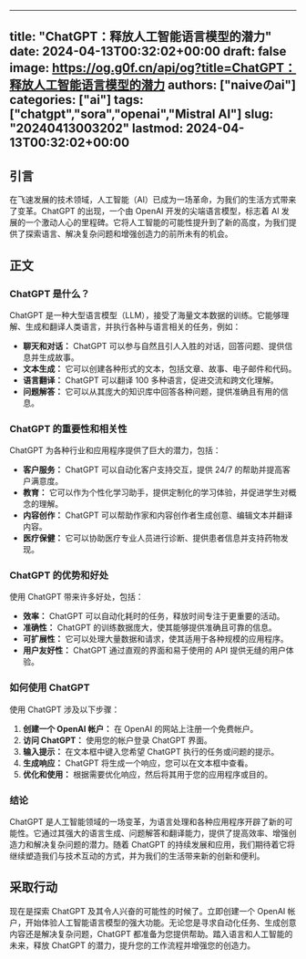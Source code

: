 
---
title: "ChatGPT：释放人工智能语言模型的潜力"
date: 2024-04-13T00:32:02+00:00
draft: false
image: https://og.g0f.cn/api/og?title=ChatGPT：释放人工智能语言模型的潜力
authors: ["naiveのai"]
categories: ["ai"]
tags: ["chatgpt","sora","openai","Mistral AI"]
slug: "20240413003202"
lastmod: 2024-04-13T00:32:02+00:00
---
## 引言

在飞速发展的技术领域，人工智能（AI）已成为一场革命，为我们的生活方式带来了变革。ChatGPT 的出现，一个由 OpenAI 开发的尖端语言模型，标志着 AI 发展的一个激动人心的里程碑。它将人工智能的可能性提升到了新的高度，为我们提供了探索语言、解决复杂问题和增强创造力的前所未有的机会。

## 正文

### ChatGPT 是什么？

ChatGPT 是一种大型语言模型（LLM），接受了海量文本数据的训练。它能够理解、生成和翻译人类语言，并执行各种与语言相关的任务，例如：

- **聊天和对话：** ChatGPT 可以参与自然且引人入胜的对话，回答问题、提供信息并生成故事。
- **文本生成：** 它可以创建各种形式的文本，包括文章、故事、电子邮件和代码。
- **语言翻译：** ChatGPT 可以翻译 100 多种语言，促进交流和跨文化理解。
- **问题解答：** 它可以从其庞大的知识库中回答各种问题，提供准确且有用的信息。

### ChatGPT 的重要性和相关性

ChatGPT 为各种行业和应用程序提供了巨大的潜力，包括：

- **客户服务：** ChatGPT 可以自动化客户支持交互，提供 24/7 的帮助并提高客户满意度。
- **教育：** 它可以作为个性化学习助手，提供定制化的学习体验，并促进学生对概念的理解。
- **内容创作：** ChatGPT 可以帮助作家和内容创作者生成创意、编辑文本并翻译内容。
- **医疗保健：** 它可以协助医疗专业人员进行诊断、提供患者信息并支持药物发现。

### ChatGPT 的优势和好处

使用 ChatGPT 带来许多好处，包括：

- **效率：** ChatGPT 可以自动化耗时的任务，释放时间专注于更重要的活动。
- **准确性：** ChatGPT 的训练数据庞大，使其能够提供准确且可靠的信息。
- **可扩展性：** 它可以处理大量数据和请求，使其适用于各种规模的应用程序。
- **用户友好性：** ChatGPT 通过直观的界面和易于使用的 API 提供无缝的用户体验。

### 如何使用 ChatGPT

使用 ChatGPT 涉及以下步骤：

1. **创建一个 OpenAI 帐户：** 在 OpenAI 的网站上注册一个免费帐户。
2. **访问 ChatGPT：** 使用您的帐户登录 ChatGPT 界面。
3. **输入提示：** 在文本框中键入您希望 ChatGPT 执行的任务或问题的提示。
4. **生成响应：** ChatGPT 将生成一个响应，您可以在文本框中查看。
5. **优化和使用：** 根据需要优化响应，然后将其用于您的应用程序或目的。

### 结论

ChatGPT 是人工智能领域的一场变革，为语言处理和各种应用程序开辟了新的可能性。它通过其强大的语言生成、问题解答和翻译能力，提供了提高效率、增强创造力和解决复杂问题的潜力。随着 ChatGPT 的持续发展和应用，我们期待着它将继续塑造我们与技术互动的方式，并为我们的生活带来新的创新和便利。

## 采取行动

现在是探索 ChatGPT 及其令人兴奋的可能性的时候了。立即创建一个 OpenAI 帐户，开始体验人工智能语言模型的强大功能。无论您是寻求自动化任务、生成创意内容还是解决复杂问题，ChatGPT 都准备为您提供帮助。踏入语言和人工智能的未来，释放 ChatGPT 的潜力，提升您的工作流程并增强您的创造力。